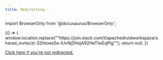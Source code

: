 ```yaml
---
title: Redirecting...
---
```


import BrowserOnly from '@docusaurus/BrowserOnly';

<BrowserOnly>
      {() => {
        window.location.replace(""https://join.slack.com/t/apachedruidworkspace/shared_invite/zt-32htswe5e-lUvNjDHsjA92HeTlwEqPIg"");
        return null;
      }}
    </BrowserOnly>


<a href ="https://join.slack.com/t/apachedruidworkspace/shared_invite/zt-32htswe5e-lUvNjDHsjA92HeTlwEqPIg">Click here if you're not redirected.</a>

